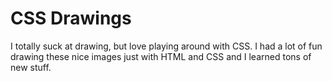 # CSS Drawings 

I totally suck at drawing, but love playing around with CSS. I had a lot of fun drawing these nice images just with HTML and CSS and I learned tons of new stuff.

